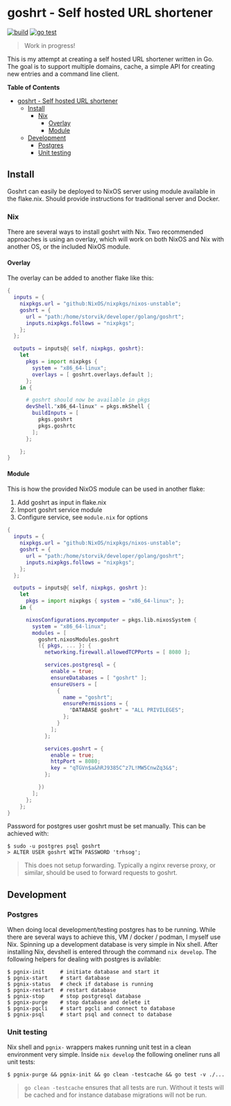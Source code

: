 # goshrt - Self hosted URL shortener

[![build](https://github.com/storvik/goshrt/actions/workflows/build.yml/badge.svg)](https://github.com/storvik/goshrt/actions/workflows/build.yml)
[![go test](https://github.com/storvik/goshrt/actions/workflows/gotest.yml/badge.svg)](https://github.com/storvik/goshrt/actions/workflows/gotest.yml)

> Work in progress!

This is my attempt at creating a self hosted URL shortener written in Go.
The goal is to support multiple domains, cache, a simple API for creating new entries and a command line client.

<!-- markdown-toc start - Don't edit this section. Run M-x markdown-toc-refresh-toc -->
**Table of Contents**

- [goshrt - Self hosted URL shortener](#goshrt---self-hosted-url-shortener)
    - [Install](#install)
        - [Nix](#nix)
            - [Overlay](#overlay)
            - [Module](#module)
    - [Development](#development)
        - [Postgres](#postgres)
        - [Unit testing](#unit-testing)

<!-- markdown-toc end -->


## Install

Goshrt can easily be deployed to NixOS server using module available in the flake.nix.
Should provide instructions for traditional server and Docker.

### Nix

There are several ways to install goshrt with Nix.
Two recommended approaches is using an overlay, which will work on both NixOS and Nix with another OS, or the included NixOS module.

#### Overlay

The overlay can be added to another flake like this:

``` nix
{
  inputs = {
    nixpkgs.url = "github:NixOS/nixpkgs/nixos-unstable";
    goshrt = {
      url = "path:/home/storvik/developer/golang/goshrt";
      inputs.nixpkgs.follows = "nixpkgs";
    };
  };

  outputs = inputs@{ self, nixpkgs, goshrt}:
    let
      pkgs = import nixpkgs {
        system = "x86_64-linux";
        overlays = [ goshrt.overlays.default ];
      };
    in {

      # goshrt should now be available in pkgs
      devShell."x86_64-linux" = pkgs.mkShell {
        buildInputs = [
          pkgs.goshrt
          pkgs.goshrtc
        ];
      };

    };
}
```

#### Module

This is how the provided NixOS module can be used in another flake:

1. Add goshrt as input in flake.nix
2. Import goshrt service module
3. Configure service, see `module.nix` for options

``` nix
{
  inputs = {
    nixpkgs.url = "github:NixOS/nixpkgs/nixos-unstable";
    goshrt = {
      url = "path:/home/storvik/developer/golang/goshrt";
      inputs.nixpkgs.follows = "nixpkgs";
    };
  };

  outputs = inputs@{ self, nixpkgs, goshrt }:
    let
      pkgs = import nixpkgs { system = "x86_64-linux"; };
    in {

      nixosConfigurations.mycomputer = pkgs.lib.nixosSystem {
        system = "x86_64-linux";
        modules = [
          goshrt.nixosModules.goshrt
          ({ pkgs, ... }: {
            networking.firewall.allowedTCPPorts = [ 8080 ];

            services.postgresql = {
              enable = true;
              ensureDatabases = [ "goshrt" ];
              ensureUsers = [
                {
                  name = "goshrt";
                  ensurePermissions = {
                    "DATABASE goshrt" = "ALL PRIVILEGES";
                  };
                }
              ];
            };

            services.goshrt = {
              enable = true;
              httpPort = 8080;
              key = "qTGVn$a&hRJ9385C^z7L!MW5CnwZq3&$";
            };

          })
        ];
      };
    };
}
```

Password for postgres user goshrt must be set manually.
This can be achieved with:

``` shell
$ sudo -u postgres psql goshrt
> ALTER USER goshrt WITH PASSWORD 'trhsog';
```

> This does not setup forwarding. Typically a nginx reverse proxy, or similar, should be used to forward requests to goshrt.

## Development

### Postgres

When doing local development/testing postgres has to be running.
While there are several ways to achieve this, VM / docker / podman, I myself use Nix.
Spinning up a development database is very simple in Nix shell.
After installing Nix, devshell is entered through the command `nix develop`.
The following helpers for dealing with postgres is avilable:

``` shell
$ pgnix-init     # initiate database and start it
$ pgnix-start    # start database
$ pgnix-status   # check if database is running
$ pgnix-restart  # restart database
$ pgnix-stop     # stop postgresql database
$ pgnix-purge    # stop database and delete it
$ pgnix-pgcli    # start pgcli and connect to database
$ pgnix-psql     # start psql and connect to database
```

### Unit testing

Nix shell and `pgnix-` wrappers makes running unit test in a clean environment very simple.
Inside `nix develop` the following oneliner runs all unit tests:

``` shell
$ pgnix-purge && pgnix-init && go clean -testcache && go test -v ./...
```

> `go clean -testcache` ensures that all tests are run.
> Without it tests will be cached and for instance database migrations will not be run.
